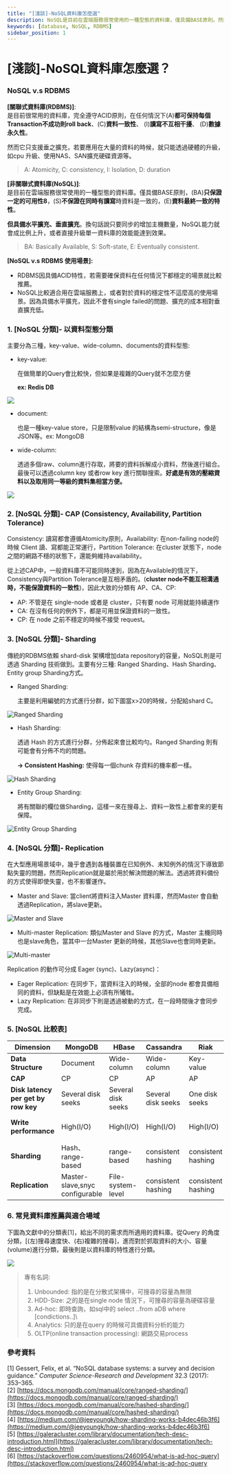 ```yaml
---
title: "[淺談]-NoSQL資料庫怎麼選"
description: NoSQL是目前在雲端服務很常使用的一種型態的資料庫，僅具備BASE原則。然而在市場上有許多種類的NoSQL，如MongoDB、Redis、HBase...等，本文章則從Scalability、Sharding、Replication的角度切入，並同時帶入CAP理論進行分類。
keywords: [database, NoSQL, RDBMS]
sidebar_position: 1
---
```


# [淺談]-NoSQL資料庫怎麼選？

### NoSQL v.s RDBMS

**[關聯式資料庫(RDBMS)]**: <br/>
是目前很常用的資料庫，完全遵守ACID原則，在任何情況下(A)**都可保持每個Transaction不成功則roll back**、(C)**資料一致性**、 (I)**讀寫不互相干擾**、 (D)**數據永久性**。

然而它只支援垂之擴充，若要應用在大量的資料的時候，就只能透過硬體的升級，如cpu 升級、使用NAS、SAN擴充硬碟資源等。

> A: Atomicity, C: consistency, I: Isolation, D: duration

**[非關聯式資料庫(NoSQL)]**: <br/>
是目前在雲端服務很常使用的一種型態的資料庫。僅具備BASE原則，(BA)**只保證一定的可用性8**，(S)**不保證在同時有讀寫**時資料是一致的，(E)**資料最終一致的特性**。

**但具備水平擴充、垂直擴充**。換句話說只要同步的增加主機數量，NoSQL能力就會成比例上升，或者直接升級單一資料庫的效能能達到效果。

> BA: Basically Available, S: Soft-state, E: Eventually consistent.

**[NoSQL v.s RDBMS 使用場景]:**

* RDBMS因具備ACID特性，若需要確保資料在任何情況下都穩定的場景就比較推薦。
* NoSQL比較適合用在雲端服務上，或者對於資料的穩定性不這麼高的使用場景。因為具備水平擴充，因此不會有single failed的問題、擴充的成本相對垂直擴充低。

### 1. [NoSQL 分類]- 以資料型態分類

主要分為三種，key-value、wide-column、documents的資料型態:

*   key-value:

    在做簡單的Query會比較快，但如果是複雜的Query就不怎麼方便

    **ex: Redis DB**

![](https://cdn-images-1.medium.com/max/800/1\*2nm\_XYHjAcAcNlQkv8\_IPg.png)

*   document:

    也是一種key-value store，只是限制value 的結構為semi-structure，像是JSON等。ex: MongoDB
*   wide-column:

    透過多個raw、column進行存取，將要的資料拆解成小資料，然後進行組合。最後可以透過column key 或者row key 進行關聯搜索。**好處是有效的壓縮資料以及取用同一等級的資料集相當方便。**

![](https://cdn-images-1.medium.com/max/800/1\*tXVk6ZKMMeKapkeEDUWn1Q.png)

### 2. [NoSQL 分類]- CAP (Consistency, Availability, Partition Tolerance)

Consistency: 讀寫都會遵循Atomicity原則，Availability: 在non-failing node的時候 Client 讀、寫都能正常運行，Partition Tolerance: 在cluster 狀態下，node 之間的網路不穩的狀態下，還能夠維持availability。

從上述CAP中，一般資料庫不可能同時達到，因為在Available的情況下，Consistency與Partition Tolerance是互相矛盾的。(**cluster node不能互相溝通時，不能保證資料的一致性**)，因此大致的分類有 AP、CA、CP:

* AP: 不管是在 single-node 或者是 cluster，只有要 node 可用就能持續運作
* CA: 在沒有任何的例外下，都是可用並保證資料的一致性。
* CP: 在 node 之前不穩定的時候不接受 request。

### 3. [NoSQL 分類]- Sharding

傳統的RDBMS依賴 shard-disk 架構增加data repository的容量，NoSQL則是可透過 Sharding 技術做到。主要有分三種: Ranged Sharding、Hash Sharding、Entity group Sharding方式。

*   Ranged Sharding:

    主要是利用編號的方式進行分群，如下圖當x>20的時候，分配給shard C。

![Ranged Sharding](https://cdn-images-1.medium.com/max/800/1\*7fbSqwsNoqnUPY9lifBkIQ.png)

*   Hash Sharding:

    透過 Hash 的方式進行分群，分佈起來會比較均勻。Ranged Sharding 則有可能會有分佈不均的問題。

    **-> Consistent Hashing:** 使得每一個chunk 存資料的機率都一樣。

![Hash Sharding](https://cdn-images-1.medium.com/max/800/1\*fycEuel6lkpVDu3fWkZcog.png)

*   Entity Group Sharding:

    將有關聯的欄位做Sharding，這樣一來在搜尋上、資料一致性上都會來的更有保障。

![Entity Group Sharding](https://cdn-images-1.medium.com/max/800/1\*Zf\_8R4Tpotb7Vi8770wHVw.png)

### 4. [NoSQL 分類]- Replication

在大型應用場景域中，幾乎會遇到各種裝置在已知例外、未知例外的情況下導致節點失靈的問題，然而Replication就是屬於用於解決問題的解法。透過將資料備份的方式使得即使失靈，也不影響運作。

* Master and Slave: 當client將資料注入Master 資料庫，然而Master 會自動透過Replication，將slave更新。

![Master and Slave](https://cdn-images-1.medium.com/max/800/1\*VpbT3upW50EsenRQyzuikA.png)

* Multi-master Replication: 類似Master and Slave 的方式，Master 主機同時也是slave角色，當其中一台Master 更新的時候，其他Slave也會同時更新。

![Multi-master](https://cdn-images-1.medium.com/max/800/1\*yp7NDCcsllUQ3YI91kC7Mg.png)

Replication 的動作可分成 Eager (sync)、Lazy(async)：

* Eager Replication: 在同步下，當資料注入的時候，全部的node 都會具備相同的資料，但缺點是在效能上必須有所犧牲。
* Lazy Replication: 在非同步下則是透過被動的方式，在一段時間後才會同步完成。

### 5. [NoSQL 比較表]

| Dimension                           | MongoDB                        | HBase              | Cassandra          | Riak               | Redis               |
| ----------------------------------- | ------------------------------ | ------------------ | ------------------ | ------------------ | ------------------- |
| **Data Structure**                  | Document                       | Wide-column        | Wide-column        | Key-value          | Key-value           |
| **CAP**                             | CP                             | CP                 | AP                 | AP                 | CP                  |
| **Disk latency per get by row key** | Several disk seeks             | Several disk seeks | Several disk seeks | One disk seeks     | Memory              |
| **Write performance**               | High(I/O)                      | High(I/O)          | High(I/O)          | High(I/O)          | super High (Memory) |
| **Sharding**                        | Hash、range-based               | range-based        | consistent hashing | consistent hashing | hash                |
| **Replication**                     | Master-slave,snyc configurable | File-system-level  | consistent hashing | consistent hashing | Async master-slave  |

### 6. 常見資料庫推薦與適合場域

下圖為文獻中的分類表\[1]，給出不同的需求而所適用的資料庫。從Query 的角度分類，\[(左)搜尋速度快、(右)複雜的搜尋]，進而對於抓取資料的大小、容量(volume)進行分類，最後則是以資料庫的特性進行分類。

![](https://cdn-images-1.medium.com/max/800/1\*uFd9OjQM-Mbrp\_JVb0TBgw.png)

> 專有名詞:<br/>
> 1. Unbounded: 指的是在分散式架構中，可搜尋的容量為無限 
> 2. HDD-Size: 之的是在single node 情況下，可搜尋的容量為硬碟容量 
> 3. Ad-hoc: 即時查詢，如sql中的 select ..from aDB where \[condictions..]\
> 4. Analytics: 只的是在query 的時候可具備資料分析的能力
> 5. OLTP(online transaction processing): 網路交易process

### 參考資料
[1] Gessert, Felix, et al. “NoSQL database systems: a survey and decision guidance.” _Computer Science-Research and Development_ 32.3 (2017): 353–365. <br/>
[2] [https://docs.mongodb.com/manual/core/ranged-sharding/](https://docs.mongodb.com/manual/core/ranged-sharding/) <br/>
[3] [https://docs.mongodb.com/manual/core/hashed-sharding/](https://docs.mongodb.com/manual/core/hashed-sharding/) <br/>
[4] [https://medium.com/@jeeyoungk/how-sharding-works-b4dec46b3f6](https://medium.com/@jeeyoungk/how-sharding-works-b4dec46b3f6)<br/>
[5] [https://galeracluster.com/library/documentation/tech-desc-introduction.html](https://galeracluster.com/library/documentation/tech-desc-introduction.html) <br/>
[6] [https://stackoverflow.com/questions/2460954/what-is-ad-hoc-query](https://stackoverflow.com/questions/2460954/what-is-ad-hoc-query<br/>
